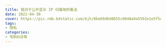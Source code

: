 ```yaml
---
title: 我对于公开显示 IP 归属地的看法
date: 2022-04-30
cover: https://pic.rmb.bdstatic.com/bjh/8be69d6d8855c0040a9a5592e1e5f5ea.png
tags:
- 隐私
categories:
- 写BUG日常
---
```

